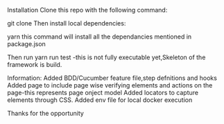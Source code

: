 Installation
Clone this repo with the following command:

git clone 
Then install local dependencies:

yarn
this command will install all the dependancies mentioned in package.json

Then run
yarn run test
-this is not fully executable yet,Skeleton of the framework is build.

Information:
Added BDD/Cucumber feature file,step defnitions and hooks 
Added page to include page wise verifying elements and actions on the page-this represents page onject model
Added locators to capture elements through CSS.
Added env file for local docker execution


Thanks for the opportunity

